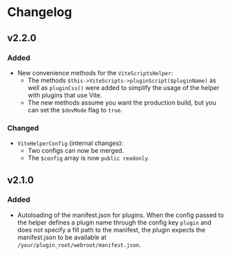 # Changelog

## v2.2.0

### Added

* New convenience methods for the `ViteScriptsHelper`:
    * The methods `$this->ViteScripts->pluginScript($pluginName)` as well as `pluginCss()` were added to simplify the
      usage of the helper with plugins that use Vite.
    * The new methods assume you want the production build, but you can set the `$devMode` flag to `true`.

### Changed

* `ViteHelperConfig` (internal changes):
    * Two configs can now be merged.
    * The `$config` array is now `public readonly`.

## v2.1.0

### Added

* Autoloading of the manifest.json for plugins. When the config passed to the helper defines a plugin name through the
  config key `plugin` and does not specify a fill path to the manifest, the plugin expects the manifest.json to be
  available at `/your/plugin_root/webroot/manifest.json`.
